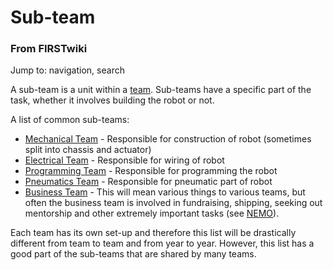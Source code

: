 # Sub-team

### From FIRSTwiki

Jump to: navigation, search

A sub-team is a unit within a [team](/index.php/Team "Team" ). Sub-teams have
a specific part of the task, whether it involves building the robot or not.

A list of common sub-teams:

  * [Mechanical Team](/index.php?title=Mechanical_Team&action=edit "Mechanical Team" ) \- Responsible for construction of robot (sometimes split into chassis and actuator) 
  * [Electrical Team](/index.php?title=Electrical_Team&action=edit "Electrical Team" ) \- Responsible for wiring of robot 
  * [Programming Team](/index.php?title=Programming_Team&action=edit "Programming Team" ) \- Responsible for programming the robot 
  * [Pneumatics Team](/index.php?title=Pneumatics_Team&action=edit "Pneumatics Team" ) \- Responsible for pneumatic part of robot 
  * [Business Team](/index.php?title=Business_Team&action=edit "Business Team" ) \- This will mean various things to various teams, but often the business team is involved in fundraising, shipping, seeking out mentorship and other extremely important tasks (see [NEMO](/index.php/NEMO "NEMO" )). 

Each team has its own set-up and therefore this list will be drastically
different from team to team and from year to year. However, this list has a
good part of the sub-teams that are shared by many teams.

